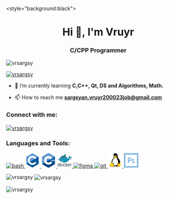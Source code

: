 <style="background:black">
<h1 align="center">Hi 👋, I'm Vruyr</h1>
<h3 align="center">C/CPP Programmer</h3>

<p align="left"> <img src="https://komarev.com/ghpvc/?username=vrsargsy&label=Profile%20views&color=0e75b6&style=flat" alt="vrsargsy" /> </p>

<p align="left"> <a href="https://github.com/ryo-ma/github-profile-trophy"><img src="https://github-profile-trophy.vercel.app/?username=vrsargsy" alt="vrsargsy" /></a> </p>

- 🌱 I’m currently learning **C,C++, Qt, DS and Algorithms, Math.**

- 📫 How to reach me **sargsyan.vruyr200023job@gmail.com**

<h3 align="left">Connect with me:</h3>
<p align="left">
<a href="https://linkedin.com/in/vrsargsy" target="blank"><img align="center" src="https://raw.githubusercontent.com/rahuldkjain/github-profile-readme-generator/master/src/images/icons/Social/linked-in-alt.svg" alt="vrsargsy" height="30" width="40" /></a>
</p>

<h3 align="left">Languages and Tools:</h3>
<p align="left"> <a href="https://www.gnu.org/software/bash/" target="_blank" rel="noreferrer"> <img src="https://www.vectorlogo.zone/logos/gnu_bash/gnu_bash-icon.svg" alt="bash" width="40" height="40"/> </a> <a href="https://www.cprogramming.com/" target="_blank" rel="noreferrer"> <img src="https://raw.githubusercontent.com/devicons/devicon/master/icons/c/c-original.svg" alt="c" width="40" height="40"/> </a> <a href="https://www.w3schools.com/cpp/" target="_blank" rel="noreferrer"> <img src="https://raw.githubusercontent.com/devicons/devicon/master/icons/cplusplus/cplusplus-original.svg" alt="cplusplus" width="40" height="40"/> </a> <a href="https://www.docker.com/" target="_blank" rel="noreferrer"> <img src="https://raw.githubusercontent.com/devicons/devicon/master/icons/docker/docker-original-wordmark.svg" alt="docker" width="40" height="40"/> </a> <a href="https://www.figma.com/" target="_blank" rel="noreferrer"> <img src="https://www.vectorlogo.zone/logos/figma/figma-icon.svg" alt="figma" width="40" height="40"/> </a> <a href="https://git-scm.com/" target="_blank" rel="noreferrer"> <img src="https://www.vectorlogo.zone/logos/git-scm/git-scm-icon.svg" alt="git" width="40" height="40"/> </a> <a href="https://www.linux.org/" target="_blank" rel="noreferrer"> <img src="https://raw.githubusercontent.com/devicons/devicon/master/icons/linux/linux-original.svg" alt="linux" width="40" height="40"/> </a> <a href="https://www.photoshop.com/en" target="_blank" rel="noreferrer"> <img src="https://raw.githubusercontent.com/devicons/devicon/master/icons/photoshop/photoshop-line.svg" alt="photoshop" width="40" height="40"/> </a> </p>

<p><img align="left" src="https://github-readme-stats.vercel.app/api/top-langs?username=vrsargsy&show_icons=true&locale=en&layout=compact" alt="vrsargsy" /></p>

<p>&nbsp;<img align="center" src="https://github-readme-stats.vercel.app/api?username=vrsargsy&show_icons=true&locale=en" alt="vrsargsy" /></p>

<p><img align="center" src="https://github-readme-streak-stats.herokuapp.com/?user=vrsargsy&" alt="vrsargsy" /></p>
